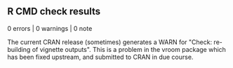 ## R CMD check results

0 errors | 0 warnings | 0 note

The current CRAN release (sometimes) generates a WARN for "Check: re-building of vignette outputs". This is a problem in the vroom package which has been fixed upstream, and submitted to CRAN in due course.
